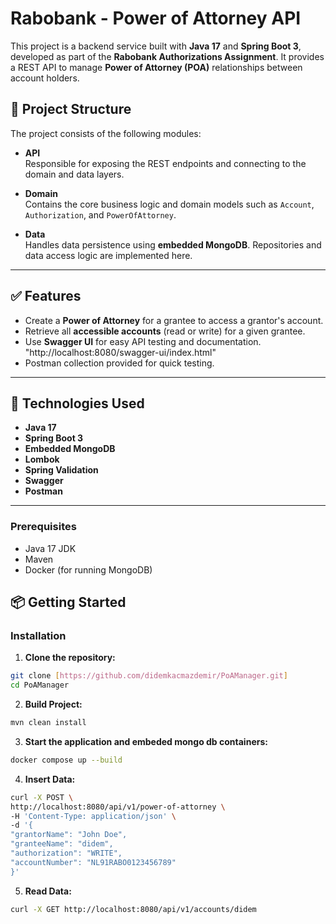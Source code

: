 # Rabobank - Power of Attorney API

This project is a backend service built with **Java 17** and **Spring Boot 3**, developed as part of the **Rabobank Authorizations Assignment**. It provides a REST API to manage **Power of Attorney (POA)** relationships between account holders.

## 🧩 Project Structure

The project consists of the following modules:

- **API**  
  Responsible for exposing the REST endpoints and connecting to the domain and data layers.

- **Domain**  
  Contains the core business logic and domain models such as `Account`, `Authorization`, and `PowerOfAttorney`.

- **Data**  
  Handles data persistence using **embedded MongoDB**. Repositories and data access logic are implemented here.

---

## ✅ Features

- Create a **Power of Attorney** for a grantee to access a grantor's account.
- Retrieve all **accessible accounts** (read or write) for a given grantee.
- Use **Swagger UI** for easy API testing and documentation. "http://localhost:8080/swagger-ui/index.html"
- Postman collection provided for quick testing.

---

## 🚀 Technologies Used

- **Java 17**
- **Spring Boot 3**
- **Embedded MongoDB**
- **Lombok**
- **Spring Validation**
- **Swagger**
- **Postman**

---

### Prerequisites
- Java 17 JDK
- Maven
- Docker (for running MongoDB)

## 📦 Getting Started

### Installation
1.  **Clone the repository:**
```bash
git clone [https://github.com/didemkacmazdemir/PoAManager.git]
cd PoAManager
```

2.  **Build Project:**
```bash
mvn clean install
```

3.  **Start the application and embeded mongo db containers:**

```bash
docker compose up --build
  ```
4.  **Insert Data:**

```bash
curl -X POST \
http://localhost:8080/api/v1/power-of-attorney \
-H 'Content-Type: application/json' \
-d '{
"grantorName": "John Doe",
"granteeName": "didem",
"authorization": "WRITE",
"accountNumber": "NL91RABO0123456789"
}'

```

5.  **Read Data:**

```bash
curl -X GET http://localhost:8080/api/v1/accounts/didem
```

